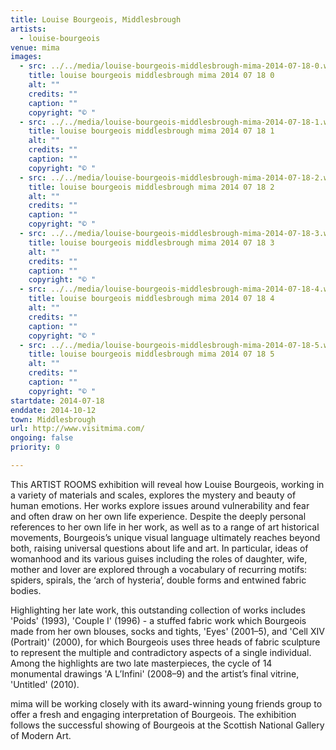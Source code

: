 ```yaml
---
title: Louise Bourgeois, Middlesbrough
artists:
  - louise-bourgeois
venue: mima
images:
  - src: ../../media/louise-bourgeois-middlesbrough-mima-2014-07-18-0.webp
    title: louise bourgeois middlesbrough mima 2014 07 18 0
    alt: ""
    credits: ""
    caption: ""
    copyright: "© "
  - src: ../../media/louise-bourgeois-middlesbrough-mima-2014-07-18-1.webp
    title: louise bourgeois middlesbrough mima 2014 07 18 1
    alt: ""
    credits: ""
    caption: ""
    copyright: "© "
  - src: ../../media/louise-bourgeois-middlesbrough-mima-2014-07-18-2.webp
    title: louise bourgeois middlesbrough mima 2014 07 18 2
    alt: ""
    credits: ""
    caption: ""
    copyright: "© "
  - src: ../../media/louise-bourgeois-middlesbrough-mima-2014-07-18-3.webp
    title: louise bourgeois middlesbrough mima 2014 07 18 3
    alt: ""
    credits: ""
    caption: ""
    copyright: "© "
  - src: ../../media/louise-bourgeois-middlesbrough-mima-2014-07-18-4.webp
    title: louise bourgeois middlesbrough mima 2014 07 18 4
    alt: ""
    credits: ""
    caption: ""
    copyright: "© "
  - src: ../../media/louise-bourgeois-middlesbrough-mima-2014-07-18-5.webp
    title: louise bourgeois middlesbrough mima 2014 07 18 5
    alt: ""
    credits: ""
    caption: ""
    copyright: "© "
startdate: 2014-07-18
enddate: 2014-10-12
town: Middlesbrough
url: http://www.visitmima.com/
ongoing: false
priority: 0

---
```


This ARTIST ROOMS exhibition will reveal how Louise Bourgeois, working in a variety of materials and scales, explores the mystery and beauty of human emotions. Her works explore issues around vulnerability and fear and often draw on her own life experience. Despite the deeply personal references to her own life in her work, as well as to a range of art historical movements, Bourgeois’s unique visual language ultimately reaches beyond both, raising universal questions about life and art. In particular, ideas of womanhood and its various guises including the roles of daughter, wife, mother and lover are explored through a vocabulary of recurring motifs: spiders, spirals, the ‘arch of hysteria’, double forms and entwined fabric bodies.

Highlighting her late work, this outstanding collection of works includes 'Poids' (1993), 'Couple I' (1996) - a stuffed fabric work which Bourgeois made from her own blouses, socks and tights, 'Eyes' (2001–5), and 'Cell XIV (Portrait)' (2000), for which Bourgeois uses three heads of fabric sculpture to represent the multiple and contradictory aspects of a single individual. Among the highlights are two late masterpieces, the cycle of 14 monumental drawings 'A L’Infini' (2008–9) and the artist’s final vitrine, 'Untitled' (2010).

mima will be working closely with its award-winning young friends group to offer a fresh and engaging interpretation of Bourgeois. The exhibition follows the successful showing of Bourgeois at the Scottish National Gallery of Modern Art.